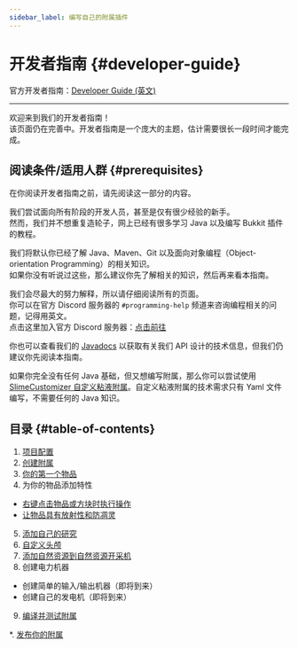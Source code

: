 ```yaml
---
sidebar_label: 编写自己的附属插件
---
```


# 开发者指南 {#developer-guide}

官方开发者指南：[Developer Guide (英文)](https://github.com/Slimefun/Slimefun4/wiki/Developer-Guide)

-----

欢迎来到我们的开发者指南！  
该页面仍在完善中。开发者指南是一个庞大的主题，估计需要很长一段时间才能完成。

## 阅读条件/适用人群 {#prerequisites}

在你阅读开发者指南之前，请先阅读这一部分的内容。

我们尝试面向所有阶段的开发人员，甚至是仅有很少经验的新手。  
然而，我们并不想重复造轮子，网上已经有很多学习 Java 以及编写 Bukkit 插件的教程。

我们将默认你已经了解 Java、Maven、Git 以及面向对象编程（Object-orientation Programming）的相关知识。  
如果你没有听说过这些，那么建议你先了解相关的知识，然后再来看本指南。

我们会尽最大的努力解释，所以请仔细阅读所有的页面。  
你可以在官方 Discord 服务器的 `#programming-help` 频道来咨询编程相关的问题，记得用英文。  
点击这里加入官方 Discord 服务器：[点击前往](https://discord.gg/slimefun)

你也可以查看我们的 [Javadocs](https://slimefun.github.io/javadocs) 以获取有关我们 API 设计的技术信息，但我们仍建议你先阅读本指南。

如果你完全没有任何 Java 基础，但又想编写附属，那么你可以尝试使用 [SlimeCustomizer 自定义粘液附属](https://slimefun-addons-wiki.guizhanss.cn/slime-customizer/)。自定义粘液附属的技术需求只有 Yaml 文件编写，不需要任何的 Java 知识。

## 目录 {#table-of-contents}

1. [项目配置](/Developer-Guide-1-Project-Setup)
2. [创建附属](/Developer-Guide-2-Creating-the-Addon)
3. [你的第一个物品](/Developer-Guide-3-Your-first-Item)
4. 为你的物品添加特性

- [右键点击物品或方块时执行操作](/Developer-Guide-4a-Right-Clicks)
- [让物品具有放射性和防凋灵](/Developer-Guide-4b-Radioactive-and-WitherProof)

5. [添加自己的研究](/Developer-Guide-5-Researches)
6. [自定义头颅](/Developer-Guide-6-Custom-Heads)
7. [添加自然资源到自然资源开采机](/Developer-Guide-7-GEO-Resources)
8. 创建电力机器

- 创建简单的输入/输出机器（即将到来）
- 创建自己的发电机（即将到来）

9. [编译并测试附属](/Developer-Guide-9-Compiling)

*. [发布你的附属](/Developer-Guide-Publishing)
